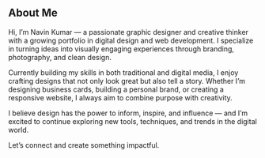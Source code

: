 ## About Me

Hi, I’m Navin Kumar — a passionate graphic designer and creative thinker with a growing portfolio in digital design and web development. I specialize in turning ideas into visually engaging experiences through branding, photography, and clean design.

Currently building my skills in both traditional and digital media, I enjoy crafting designs that not only look great but also tell a story. Whether I’m designing business cards, building a personal brand, or creating a responsive website, I always aim to combine purpose with creativity.

I believe design has the power to inform, inspire, and influence — and I’m excited to continue exploring new tools, techniques, and trends in the digital world.

Let’s connect and create something impactful.
